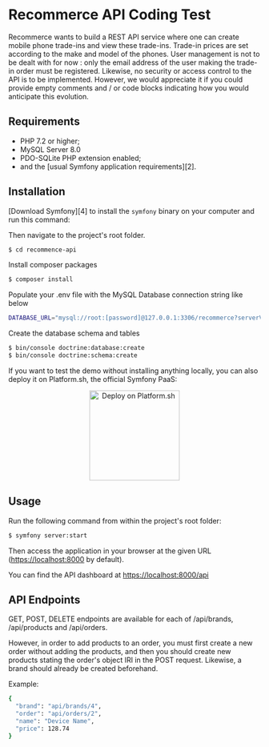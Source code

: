 Recommerce API Coding Test
========================

Recommerce wants to build a REST API service where one can create mobile phone
trade-ins and view these trade-ins.
Trade-in prices are set according to the make and model of the phones.
User management is not to be dealt with for now : only the email address of the user making
the trade-in order must be registered.
Likewise, no security or access control to the API is to be implemented. However, we would
appreciate it if you could provide empty comments and / or code blocks indicating how you
would anticipate this evolution.

Requirements
------------

  * PHP 7.2 or higher;
  * MySQL Server 8.0
  * PDO-SQLite PHP extension enabled;
  * and the [usual Symfony application requirements][2].

Installation
------------

[Download Symfony][4] to install the `symfony` binary on your computer and run
this command:

Then navigate to the project's root folder.

```bash
$ cd recommence-api
```

Install composer packages

```bash
$ composer install
```

Populate your .env file with the MySQL Database connection string like below

```bash
DATABASE_URL="mysql://root:[password]@127.0.0.1:3306/recommerce?serverVersion=8.0"
```

Create the database schema and tables

```bash
$ bin/console doctrine:database:create
$ bin/console doctrine:schema:create
```

If you want to test the demo without installing anything locally, you can also
deploy it on Platform.sh, the official Symfony PaaS:

<p align="center">
<a href="https://console.platform.sh/projects/create-project?template=https://raw.githubusercontent.com/symfonycorp/platformsh-symfony-template-metadata/main/template-metadata-demo.yaml&utm_content=symfonycorp&utm_source=github&utm_medium=button&utm_campaign=deploy_on_platform"><img src="https://platform.sh/images/deploy/lg-blue.svg" alt="Deploy on Platform.sh" width="180px" /></a>
</p>

Usage
-----

Run the following command from within the project's root folder:

```bash
$ symfony server:start
```

Then access the application in your browser at the given URL (<https://localhost:8000> by default).

You can find the API dashboard at <https://localhost:8000/api>


API Endpoints
-----

GET, POST, DELETE endpoints are available for each of /api/brands, /api/products and /api/orders.

However, in order to add products to an order, you must first create a new order without adding the products, and then you should
 create new products stating the order's object IRI in the POST request. Likewise, a brand should already be created beforehand.
 
 Example:
```bash
{
  "brand": "api/brands/4",
  "order": "api/orders/2",
  "name": "Device Name",
  "price": 128.74
}
```

